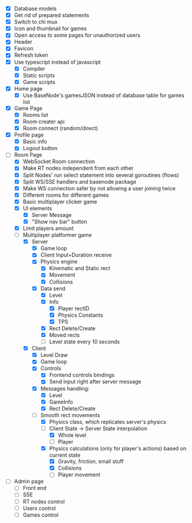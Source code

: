 - [X] Database models
- [X] Get rid of prepared statements
- [X] Switch to chi mux
- [X] Icon and thumbnail for games
- [X] Open access to some pages for unauthorized users
- [X] Header
- [X] Favicon
- [X] Refresh token
- [X] Use typescript instead of javascript
    - [X] Compiler
    - [X] Static scripts
    - [X] Game scripts

- [X] Home page
    - [X] Use BaseNode's gamesJSON instead of database table for games list

- [X] Game Page
    - [X] Rooms list
    - [X] Room creater api
    - [X] Room connect (random/direct)

- [X] Profile page
    - [X] Basic info
    - [X] Logout button

- [ ] Room Page
    - [X] WebSocket Room connection
    - [X] Make RT nodes independent from each other
    - [X] Split Nodes' run select statement into several goroutines (flows)
    - [X] Split WS/SSE handlers and basenode package
    - [X] Make WS connection safer by not allowing a user joining twice
    - [X] Different rooms for different games
    - [X] Basic multiplayer clicker game
    - [X] UI elements
        - [X] Server Message
        - [X] "Show nav bar" button
    - [X] Limit players amount
    - [ ] Multiplayer platformer game
        - [X] Server
            - [X] Game loop
            - [X] Client Input+Duration receive
            - [X] Physics engine
                - [X] Kinematic and Static rect
                - [X] Movement
                - [X] Collisions
            - [X] Data send
                - [X] Level
                - [X] Info
                    - [X] Player rectID
                    - [X] Physics Constants
                    - [X] TPS
                - [X] Rect Delete/Create
                - [X] Moved rects
                - [ ] Level state every 10 seconds

        - [X] Client
            - [X] Level Draw
            - [X] Game loop
            - [X] Controls
                - [X] Frontend controls bindings
                - [X] Send input right after server message
            - [X] Messages handling:
                - [X] Level
                - [X] GameInfo
                - [X] Rect Delete/Create
            - [ ] Smooth rect movements
                - [X] Physics class, which replicates server's physics
                - [ ] Client State -> Server State interpolation
                    - [X] Whole level
                    - [ ] Player
                - [X] Physics calculations (only for player's actions) based on current state
                    - [X] Gravity, friction, small stuff
                    - [X] Collisions
                    - [ ] Player movement

- [ ] Admin page
    - [ ] Front end
    - [ ] SSE
    - [ ] RT nodes control
    - [ ] Users control
    - [ ] Games control